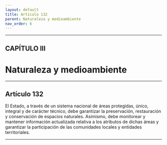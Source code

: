 ```yaml
---
layout: default
title: Artículo 132
parent: Naturaleza y medioambiente
nav_order: 6
---
```


---

## CAPÍTULO III
# Naturaleza y medioambiente

---

## Artículo 132

El Estado, a través de un sistema nacional de áreas protegidas, único, integral y de carácter técnico, debe garantizar la preservación, restauración y conservación de espacios naturales. Asimismo, debe monitorear y mantener información actualizada relativa a los atributos de dichas áreas y garantizar la participación de las comunidades locales y entidades territoriales.

---